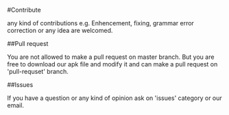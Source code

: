 #Contribute

any kind of contributions e.g. Enhencement, fixing, grammar error correction or any idea are welcomed.

##Pull request

You are not allowed to make a pull request on master branch. But you are free to download our apk file and modify it and can make a pull request on 'pull-requset' branch. 

##Issues

If you have a question or any kind of opinion ask on 'issues' category or our email.
